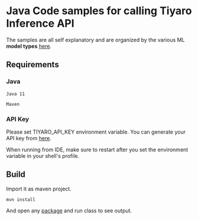 # Java Code samples for calling Tiyaro Inference API

The samples are all self explanatory and are organized by the various ML **model types** [here](./src/main/java/ai/tiyaro/samples/).

## Requirements
### Java
```
Java 11

Maven
```

### API Key
Please set TIYARO_API_KEY environment variable. You can generate your API key from [here](https://console.tiyaro.ai/apikeys).

When running from IDE, make sure to restart after you set the environment variable in your shell's profile.

## Build
Import it as maven project.
```
mvn install
```
And open any [package](./src/main/java/ai/tiyaro/samples/) and run class to see output.
